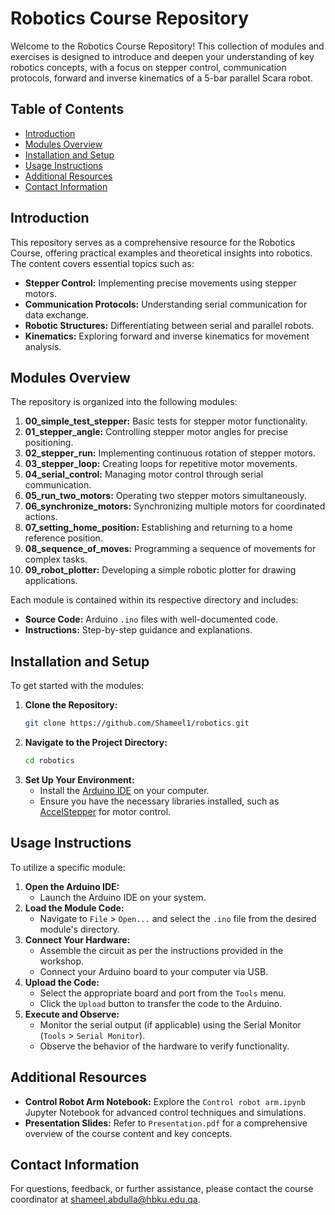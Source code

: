 # Robotics Course Repository

Welcome to the Robotics Course Repository! This collection of modules and exercises is designed to introduce and deepen your understanding of key robotics concepts, with a focus on stepper control, communication protocols, forward and inverse kinematics of a 5-bar parallel Scara robot.

## Table of Contents

- [Introduction](#introduction)
- [Modules Overview](#modules-overview)
- [Installation and Setup](#installation-and-setup)
- [Usage Instructions](#usage-instructions)
- [Additional Resources](#additional-resources)
- [Contact Information](#contact-information)

## Introduction

This repository serves as a comprehensive resource for the Robotics Course, offering practical examples and theoretical insights into robotics. The content covers essential topics such as:

- **Stepper Control:** Implementing precise movements using stepper motors.
- **Communication Protocols:** Understanding serial communication for data exchange.
- **Robotic Structures:** Differentiating between serial and parallel robots.
- **Kinematics:** Exploring forward and inverse kinematics for movement analysis.

## Modules Overview

The repository is organized into the following modules:

1. **00_simple_test_stepper:** Basic tests for stepper motor functionality.
2. **01_stepper_angle:** Controlling stepper motor angles for precise positioning.
3. **02_stepper_run:** Implementing continuous rotation of stepper motors.
4. **03_stepper_loop:** Creating loops for repetitive motor movements.
5. **04_serial_control:** Managing motor control through serial communication.
6. **05_run_two_motors:** Operating two stepper motors simultaneously.
7. **06_synchronize_motors:** Synchronizing multiple motors for coordinated actions.
8. **07_setting_home_position:** Establishing and returning to a home reference position.
9. **08_sequence_of_moves:** Programming a sequence of movements for complex tasks.
10. **09_robot_plotter:** Developing a simple robotic plotter for drawing applications.

Each module is contained within its respective directory and includes:

- **Source Code:** Arduino `.ino` files with well-documented code.
- **Instructions:** Step-by-step guidance and explanations.

## Installation and Setup

To get started with the modules:

1. **Clone the Repository:**
   ```bash
   git clone https://github.com/Shameel1/robotics.git
2. **Navigate to the Project Directory:**
   ```bash
   cd robotics
   ```
3. **Set Up Your Environment:**
   - Install the [Arduino IDE](https://www.arduino.cc/en/software) on your computer.
   - Ensure you have the necessary libraries installed, such as [AccelStepper](https://www.airspayce.com/mikem/arduino/AccelStepper/) for motor control.

## Usage Instructions

To utilize a specific module:

1. **Open the Arduino IDE:**
   - Launch the Arduino IDE on your system.
2. **Load the Module Code:**
   - Navigate to `File` > `Open...` and select the `.ino` file from the desired module's directory.
3. **Connect Your Hardware:**
   - Assemble the circuit as per the instructions provided in the workshop.
   - Connect your Arduino board to your computer via USB.
4. **Upload the Code:**
   - Select the appropriate board and port from the `Tools` menu.
   - Click the `Upload` button to transfer the code to the Arduino.
5. **Execute and Observe:**
   - Monitor the serial output (if applicable) using the Serial Monitor (`Tools` > `Serial Monitor`).
   - Observe the behavior of the hardware to verify functionality.

## Additional Resources

- **Control Robot Arm Notebook:** Explore the `Control robot arm.ipynb` Jupyter Notebook for advanced control techniques and simulations.
- **Presentation Slides:** Refer to `Presentation.pdf` for a comprehensive overview of the course content and key concepts.

## Contact Information

For questions, feedback, or further assistance, please contact the course coordinator at [shameel.abdulla@hbku.edu.qa](mailto:shameel.abdulla@hbku.edu.qa).